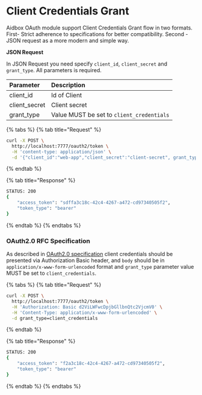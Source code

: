 # Client Credentials Grant

Aidbox OAuth module support Client Credentials Grant flow in two formats. First- Strict adherence to specifications for better compatibility. Second - JSON request as a more modern and simple way.

**JSON Request**

In JSON Request you need specify `client_id`, `client_secret` and `grant_type`. All parameters is required.

| Parameter | Description |
| :--- | :--- |
| client\_id | Id of Client |
| client\_secret | Client secret |
| grant\_type | Value MUST be set to  `client_credentials` |

{% tabs %}
{% tab title="Request" %}
```bash
curl -X POST \
  http://localhost:7777/oauth2/token \
  -H 'content-type: application/json' \
  -d '{"client_id":"web-app","client_secret":"client-secret", grant_type":"client_credentials"}'
```
{% endtab %}

{% tab title="Response" %}
```bash
STATUS: 200
{
    "access_token": "sdffa3c18c-42c4-4267-a472-cd97340505f2",
    "token_type": "bearer"
}
```
{% endtab %}
{% endtabs %}

### OAuth2.0 RFC Specification

As described in [OAuth2.0 specification](https://tools.ietf.org/html/rfc6749#section-4.4) client credentials  should be presented via Authorization Basic header, and `body` should be in `application/x-www-form-urlencoded` format  and `grant_type` parameter value MUST be set to `client_credentials`.

{% tabs %}
{% tab title="Request" %}
```bash
curl -X POST \
  http://localhost:7777/oauth2/token \
  -H 'Authorization: Basic d2ViLWFwcDpjbGllbnQtc2VjcmV0' \
  -H 'Content-Type: application/x-www-form-urlencoded' \
  -d grant_type=client_credentials
```
{% endtab %}

{% tab title="Response" %}
```bash
STATUS: 200
{
    "access_token": "f2a3c18c-42c4-4267-a472-cd97340505f2",
    "token_type": "bearer"
}
```
{% endtab %}
{% endtabs %}



